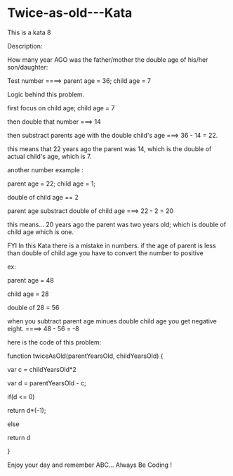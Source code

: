 # Twice-as-old---Kata


This is a kata 8 

Description:

How many year AGO was the father/mother the double age of his/her son/daughter: 


Test number ====> parent age = 36;  child age = 7


Logic behind this problem. 


first focus on child age;  child age = 7


then double that number ===> 14


then substract parents age with the double child's age ===> 36 - 14 = 22.


this means that 22 years ago the parent was 14, which is the double of actual child's age, which is 7. 

another number example :


parent age = 22; child age = 1;


double of child age == 2 


parent age substract double of child age ===> 22 - 2 = 20


this means... 20 years ago the parent was two years old; which is double of child age which is one. 




FYI In this Kata there is a mistake in numbers. if the age of parent is less than double of child age you have to convert the number to positive

ex:


parent age = 48 

child age = 28


double of 28 = 56 

when you subtract parent age minues double child age you get negative eight. ====> 48 - 56 = -8 





here is the code of this problem:


function twiceAsOld(parentYearsOld, childYearsOld) {
  
  var c = childYearsOld*2
 
 var d = parentYearsOld - c;
  
  if(d <= 0)
   
   return d*(-1);
 
 else
  
  return d
  
}



Enjoy your day and remember ABC... Always Be Coding !
